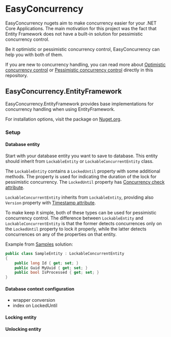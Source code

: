 # EasyConcurrency
EasyConcurrency nugets aim to make concurrency easier for your .NET Core Applications. The main motivation for this project was the fact that Entity Framework does not have a built-in solution for pessimistic concurrency control.

Be it optimistic or pessimistic concurrency control, EasyConcurrency can help you with both of them.

If you are new to concurrency handling, you can read more about [Optimistic concurrency control](https://github.com/lukaskuko9/EasyConcurrency/blob/readmes/Readme/OptimisticConcurrency.md) or
[Pessimistic concurrency control](https://github.com/lukaskuko9/EasyConcurrency/blob/readmes/Readme/PessimisticConcurrency.md) directly in this repository.

## EasyConcurrency.EntityFramework
EasyConcurrency.EntityFramework provides base implementations for concurrency handling when using EntityFramework. 

For installation options, visit the package on [Nuget.org](https://www.nuget.org/packages/EasyConcurrency.EntityFramework/).

### Setup

#### Database entity
Start with your database entity you want to save to database. 
This entity should inherit from `LockableEntity` or `LockableConcurrentEntity` class.

The `LockableEntity` contains a `LockedUntil` property with some additional methods. 
The property is used for indicating the duration of the lock for pessimistic concurrency.
The `LockedUntil` property has [Concurrency check attribute](https://learn.microsoft.com/en-us/ef/ef6/modeling/code-first/data-annotations#concurrencycheck).

`LockableConcurrentEntity` inherits from `LockableEntity`, providing also `Version` 
property with [Timestamp attribute](https://learn.microsoft.com/en-us/ef/ef6/modeling/code-first/data-annotations#timestamp).

To make keep it simple, both of these types can be used for pessimistic concurrency control. 
The difference between `LockableEntity` and `LockableConcurrentEntity` 
is that the former detects concurrences only on the `LockedUntil` property to lock it properly,
while the latter detects concurrences on any of the properties on that entity.


Example from [Samples](https://github.com/lukaskuko9/EasyConcurrency/tree/master/Samples) solution:
````csharp
public class SampleEntity : LockableConcurrentEntity
{
    public long Id { get; set; }
    public Guid MyUuid { get; set; }
    public bool IsProcessed { get; set; }
}
````

#### Database context configuration
* wrapper conversion
* index on LockedUntil



#### Locking entity

#### Unlocking entity


